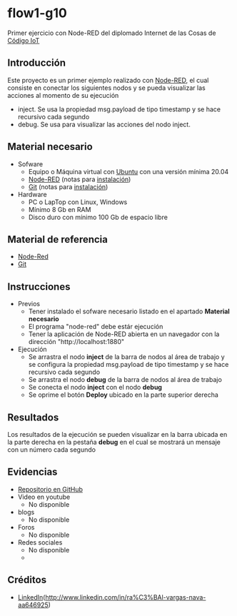 # flow1-g10
Primer ejercicio con Node-RED del diplomado Internet de las Cosas de [Código IoT](https://edu.codigoiot.com/)

## Introducción
Este proyecto es un primer ejemplo realizado con [Node-RED](https://nodered.org/), el cual consiste en conectar los siguientes nodos y se pueda visualizar las acciones al momento de su ejecución

 - inject. Se usa la propiedad msg.payload de tipo timestamp y se hace recursivo cada segundo
 - debug. Se usa para visualizar las acciones del nodo inject.


## Material necesario

 - Sofware
	 - Equipo o Máquina virtual con [Ubuntu](https://ubuntu.com/) con una versión mínima 20.04
	 - [Node-RED](https://nodered.org/) (notas para [instalación](https://github.com/nodesource/distributions/blob/master/README.md))
	 - [Git](https://git-scm.com/) (notas para [instalación](https://git-scm.com/book/en/v2/Getting-Started-Installing-Git))
 - Hardware
	 - PC o LapTop con Linux, Windows
	 - Mínimo 8 Gb en RAM
	 - Disco duro con mínimo 100 Gb de espacio libre

## Material de referencia

 - [Node-Red](https://nodered.org/)
 - [Git](https://git-scm.com/)

## Instrucciones

 - Previos
	 - Tener instalado el sofware necesario listado en el apartado **Material necesario**
	 - El programa "node-red" debe estár ejecución
	 - Tener la aplicación de Node-RED abierta en un navegador con la dirección "http://localhost:1880"
 - Ejecución
	 - Se arrastra el nodo **inject** de la barra de nodos al área de trabajo y se configura la propiedad msg.payload de tipo timestamp y se hace recursivo cada segundo
	 - Se arrastra el nodo **debug** de la barra de nodos al área de trabajo
	 - Se conecta el nodo **inject** con el nodo **debug**
	 - Se oprime el botón **Deploy** ubicado en la parte superior derecha

## Resultados

Los resultados de la ejecución se pueden visualizar en la barra ubicada en la parte derecha en la pestaña **debug** en el cual se mostrará un mensaje con un número cada segundo

## Evidencias

 - [Repositorio en GitHub](https://github.com/rvnava/flow1-g10.git)
 - Video en youtube 
	 - No disponible
 - blogs
	 - No disponible
 - Foros
	- No disponible
 - Redes sociales
	- No disponible
	- 
## Créditos
 
 - [LinkedIn](www.linkedin.com/in/raúl-vargas-nava-aa646925)(http://www.linkedin.com/in/ra%C3%BAl-vargas-nava-aa646925)

